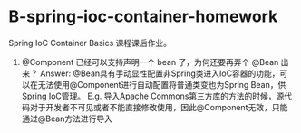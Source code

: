# B-spring-ioc-container-homework
Spring IoC Container Basics 课程课后作业。

1. @Component 已经可以支持声明一个 bean 了，为何还要再弄个 @Bean 出来？
Answer: @Bean具有手动显性配置非Spring类进入IoC容器的功能，可以在无法使用@Component进行自动配置将普通类变也为Spring Bean，供Spring IoC管理。
E.g. 导入Apache Commons第三方库的方法的时候，源代码对于开发者不可见或者不能直接修改使用，因此@Component无效，只能通过@Bean方法进行导入
